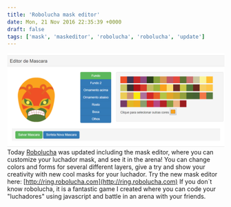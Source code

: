 ```yaml
---
title: 'Robolucha mask editor'
date: Mon, 21 Nov 2016 22:35:39 +0000
draft: false
tags: ['mask', 'maskeditor', 'robolucha', 'robolucha', 'update']
---
```


![robolucha mask editor](/images/2016/11/2016-11-21_2014.png) Today [Robolucha](http://www.robolucha.com) was updated including the mask editor, where you can customize your luchador mask, and see it in the arena! You can change colors and forms for several different layers, give a try and show your creativity with new cool masks for your luchador. Try the new mask editor here: [http://ring.robolucha.com](http://ring.robolucha.com) If you don´t know robolucha, it is a fantastic game I created where you can code your "luchadores" using javascript and battle in an arena with your friends.